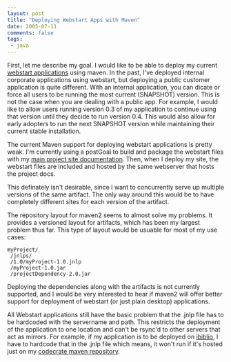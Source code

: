 ```yaml
---
layout: post
title: "Deploying Webstart Apps with Maven"
date: 2005-07-11
comments: false
tags:
 - java
---
```


First, let me describe my goal. I would like to be able to deploy my current [webstart applications](http://shard.codecrate.com) using maven. In the past, I've deployed internal corporate applications using webstart, but deploying a public customer application is quite different. With an internal application, you can dicate or force all users to be running the most current (SNAPSHOT) version. This is not the case when you are dealing with a public app. For example, I would like to allow users running version 0.3 of my application to continue using that version until they decide to run version 0.4. This would also allow for early adopters to run the next SNAPSHOT version while maintaining their current stable installation.



The current Maven support for deploying webstart applications is pretty weak. I'm currently using a postGoal to build and package the webstart files with my [main project site documentation](http://shard.codecrate.com). Then, when I deploy my site, the webstart files are included and hosted by the same webserver that hosts the project docs.



This definately isn't desirable, since I want to concurrently serve up multiple versions of the same artifact. The only way around this would be to have completely different sites for each version of the artifact.



The repository layout for maven2 seems to almost solve my problems. It provides a versioned layout for artifacts, which has been my largest problem thus far. This type of layout would be usuable for most of my use cases:


```
myProject/
 /jnlps/
 /1.0/myProject-1.0.jnlp
 /myProject-1.0.jar
 /projectDependency-2.0.jar
```



Deploying the dependencies along with the artifacts is not currently supported, and I would be very interested to hear if maven2 will offer better support for deployment of webstart (or just plain desktop) applications.



All Webstart applications still have the basic problem that the .jnlp file has to be hardcoded with the servername and path. This restricts the deployment of the application to one location and can't be rsync'd to other servers that act as mirrors. For example, if my application is to be deployed on [ibiblio](http://www.ibiblio.org/maven), I have to hardcode that in the .jnlp file which means, it won't run if it's hosted just on my [codecrate maven repository](http://maven.codecrate.com).

